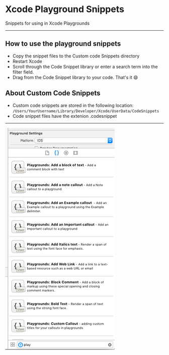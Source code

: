 # Xcode Playground Snippets
Snippets for using in Xcode Playgrounds
* * * 
## How to use the playground snippets
* Copy the snippet files to the Custom code Snippets directory
* Restart Xcode
* Scroll through the Code Snippet library or enter a search term into the filter field. 
* Drag from the Code Snippet library to your code. That's it :smile:

## About Custom Code Snippets
* Custom code snippets are stored in the following location:
`/Users/YourUsername/Library/Developer/Xcode/UserData/CodeSnippets`
* Code snippet files have the extenion .codesnippet

* * * 
![Playground Snippets](https://github.com/iggym/plaground-snippets/blob/master/playground-snippets.png "Playground Snippets")
